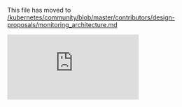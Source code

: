 This file has moved to [/kubernetes/community/blob/master/contributors/design-proposals/monitoring_architecture.md](https://github.com/kubernetes/community/blob/master/contributors/design-proposals/monitoring_architecture.md)


<!-- BEGIN MUNGE: GENERATED_ANALYTICS -->
[![Analytics](https://kubernetes-site.appspot.com/UA-36037335-10/GitHub/docs/design/monitoring_architecture.md?pixel)]()
<!-- END MUNGE: GENERATED_ANALYTICS -->
